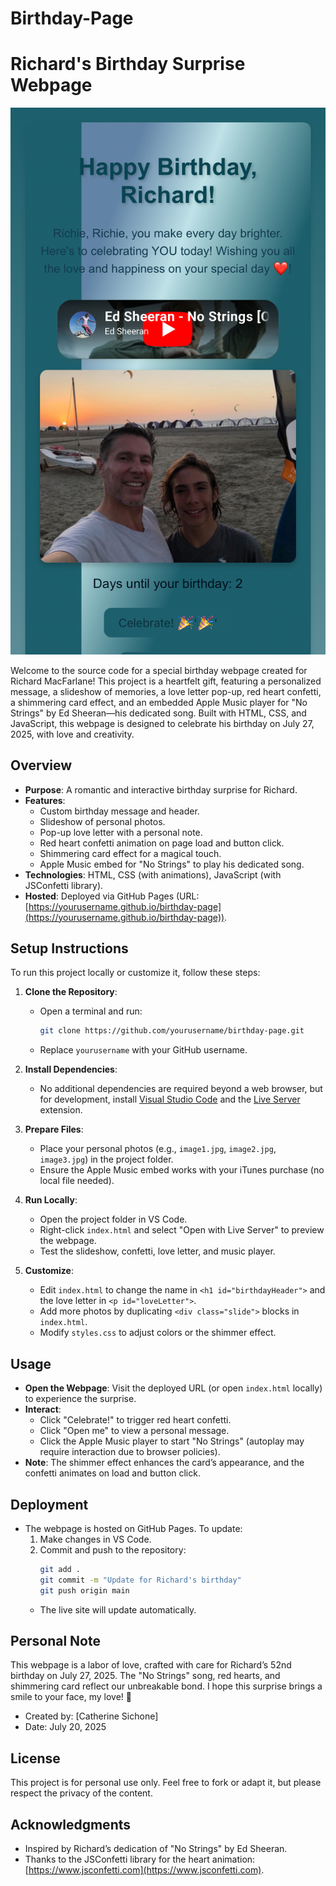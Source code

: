# Birthday-Page

# Richard's Birthday Surprise Webpage

![Webpage screenshot](https://github.com/Cathy-45/Birthday-Pages/blob/c99f76d791927193b553455cd9fe6628bdd6157b/Happy%20Birthday!.jpeg)

Welcome to the source code for a special birthday webpage created for Richard MacFarlane! This project is a heartfelt gift, featuring a personalized message, a slideshow of memories, a love letter pop-up, red heart confetti, a shimmering card effect, and an embedded Apple Music player for "No Strings" by Ed Sheeran—his dedicated song. Built with HTML, CSS, and JavaScript, this webpage is designed to celebrate his birthday on July 27, 2025, with love and creativity.

## Overview

- **Purpose**: A romantic and interactive birthday surprise for Richard.
- **Features**:
  - Custom birthday message and header.
  - Slideshow of personal photos.
  - Pop-up love letter with a personal note.
  - Red heart confetti animation on page load and button click.
  - Shimmering card effect for a magical touch.
  - Apple Music embed for "No Strings" to play his dedicated song.
- **Technologies**: HTML, CSS (with animations), JavaScript (with JSConfetti library).
- **Hosted**: Deployed via GitHub Pages (URL: [https://yourusername.github.io/birthday-page](https://yourusername.github.io/birthday-page)).

## Setup Instructions

To run this project locally or customize it, follow these steps:

1. **Clone the Repository**:

   - Open a terminal and run:
     ```bash
     git clone https://github.com/yourusername/birthday-page.git
     ```
   - Replace `yourusername` with your GitHub username.

2. **Install Dependencies**:

   - No additional dependencies are required beyond a web browser, but for development, install [Visual Studio Code](https://code.visualstudio.com/) and the [Live Server](https://marketplace.visualstudio.com/items?itemName=ritwickdey.LiveServer) extension.

3. **Prepare Files**:

   - Place your personal photos (e.g., `image1.jpg`, `image2.jpg`, `image3.jpg`) in the project folder.
   - Ensure the Apple Music embed works with your iTunes purchase (no local file needed).

4. **Run Locally**:

   - Open the project folder in VS Code.
   - Right-click `index.html` and select "Open with Live Server" to preview the webpage.
   - Test the slideshow, confetti, love letter, and music player.

5. **Customize**:
   - Edit `index.html` to change the name in `<h1 id="birthdayHeader">` and the love letter in `<p id="loveLetter">`.
   - Add more photos by duplicating `<div class="slide">` blocks in `index.html`.
   - Modify `styles.css` to adjust colors or the shimmer effect.

## Usage

- **Open the Webpage**: Visit the deployed URL (or open `index.html` locally) to experience the surprise.
- **Interact**:
  - Click "Celebrate!" to trigger red heart confetti.
  - Click "Open me" to view a personal message.
  - Click the Apple Music player to start "No Strings" (autoplay may require interaction due to browser policies).
- **Note**: The shimmer effect enhances the card’s appearance, and the confetti animates on load and button click.

## Deployment

- The webpage is hosted on GitHub Pages. To update:
  1. Make changes in VS Code.
  2. Commit and push to the repository:
     ```bash
     git add .
     git commit -m "Update for Richard's birthday"
     git push origin main
     ```
  - The live site will update automatically.

## Personal Note

This webpage is a labor of love, crafted with care for Richard’s 52nd birthday on July 27, 2025. The "No Strings" song, red hearts, and shimmering card reflect our unbreakable bond. I hope this surprise brings a smile to your face, my love! 💖

- Created by: [Catherine Sichone]
- Date: July 20, 2025

## License

This project is for personal use only. Feel free to fork or adapt it, but please respect the privacy of the content.

## Acknowledgments

- Inspired by Richard’s dedication of "No Strings" by Ed Sheeran.
- Thanks to the JSConfetti library for the heart animation: [https://www.jsconfetti.com](https://www.jsconfetti.com).
